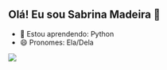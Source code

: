 ##   Olá! Eu sou Sabrina Madeira 👋

- 🌱 Estou aprendendo: Python
- 😄 Pronomes: Ela/Dela
  
<picture>
  <source
    srcset="https://github-readme-stats.vercel.app/api?username=samadeira&show_icons=true&theme=dark"
    media="(prefers-color-scheme: dark)"
  />
  <source
    srcset="https://github-readme-stats.vercel.app/api?username=samadeira&show_icons=true"
    media="(prefers-color-scheme: light), (prefers-color-scheme: no-preference)"
  />
  <img src="https://github-readme-stats.vercel.app/api?username=samadeira&show_icons=true" />
</picture>
